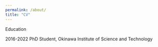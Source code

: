 ```yaml
---
permalink: /about/
title: "CV"
---
```


Education

2016-2022 PhD Student, Okinawa Institute of Science and Technology